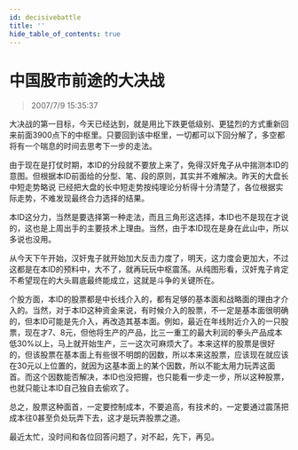 ```yaml
---
id: decisivebattle 
title: ''
hide_table_of_contents: true
---
```


# 中国股市前途的大决战

> 2007/7/9 15:35:37

<div style={{color: '#FF0000', fontWeight: '500'}}>

大决战的第一目标，今天已经达到，就是用比下跌更低级别、更猛烈的方式重新回来前面3900点下的中枢里。只要回到该中枢里，一切都可以下回分解了，多空都将有一个喘息的时间去思考下一步的走法。
 
由于现在是打仗时期，本ID的分段就不要放上来了，免得汉奸鬼子从中揣测本ID的意图。但根据本ID前面给的分型、笔、段的原则，其实并不难解决。昨天的大盘长中短走势略说 已经把大盘的长中短走势按纯理论分析得十分清楚了，各位根据实际走势，不难发现最终合力选择的结果。
 
本ID这分力，当然是要选择第一种走法，而且三角形这选择，本ID也不是现在才说的，这也是上周出手的主要技术上理由。当然，由于本ID现在是身在此山中，所以多说也没用。
 
从今天下午开始，汉奸鬼子就开始加大反击力度了，明天，这力度会更加大，不过这都是在本ID的预料中，大不了，就再玩玩中枢震荡。从纯图形看，汉奸鬼子肯定不希望现在的大头肩底最终能成立，这就是斗争的关键所在。
 
个股方面，本ID的股票都是中长线介入的，都有足够的基本面和战略面的理由才介入的。当然，对于本ID这种资金来说，有时候介入的股票，不一定是基本面很明确的，但本ID可能是先介入，再改造其基本面。例如，最近在年线附近介入的一只股票，现在才7、8元，但他将生产的产品，比三一重工的最大利润的拳头产品成本低30%以上，马上就开始生产，三一这次可麻烦大了。本来这样的股票是很好的，但该股票在基本面上有些很不明朗的因数，所以本来这股票，应该现在就应该在30元以上位置的，就因为这基本面上的某个因数，所以不能太用力玩弄这面首。而这个因数能否解决，本ID也没把握，也只能看一步走一步，所以这种股票，也就只能让本ID自己独自去偷欢了。
 
总之，股票这种面首，一定要控制成本，不要追高，有技术的，一定要通过震荡把成本往0甚至负处玩弄下去，这才是玩弄股票之道。
 
最近太忙，没时间和各位回答问题了，对不起，先下，再见。
</div>